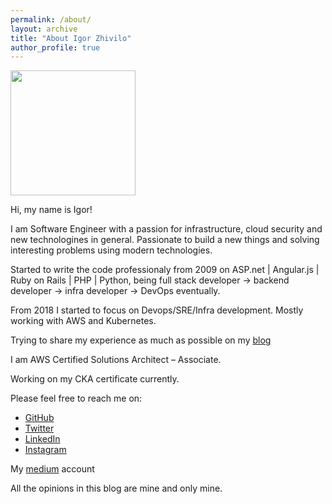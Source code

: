 ```yaml
---
permalink: /about/
layout: archive
title: "About Igor Zhivilo"
author_profile: true
---
```


<img src='/assets/images/me.jpg' align='center' width='200px'/> 

Hi, my name is Igor!

I am Software Engineer with a passion for infrastructure, cloud security and new technologines in general. Passionate to build a new things and solving interesting problems using modern technologies.

Started to write the code professionaly from 2009
on ASP.net | Angular.js | Ruby on Rails | PHP | Python, being full stack developer -> backend developer -> infra developer -> DevOps eventually.

From 2018 I started to focus on Devops/SRE/Infra development.
Mostly working with AWS and Kubernetes.

Trying to share my experience as much as possible on my [blog]( https://igorzhivilo.com/blog)

I am AWS Certified Solutions Architect – Associate.

Working on my CKA certificate currently.

Please feel free to reach me on:
* [GitHub](https://github.com/warolv)
* [Twitter](https://twitter.com/warolv)
* [LinkedIn](https://www.linkedin.com/in/igorzhivilo/)
* [Instagram](https://www.instagram.com/warolv/)

My [medium](https://warolv.medium.com/) account

All the opinions in this blog are mine and only mine.